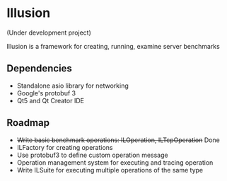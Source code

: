 # Illusion
(Under development project)

Illusion is a framework for creating, running, examine server benchmarks
## Dependencies
- Standalone asio library for networking
- Google's protobuf 3
- Qt5 and Qt Creator IDE

## Roadmap
- ~~Write basic benchmark operations: ILOperation, ILTcpOperation~~ Done
- ILFactory for creating operations
- Use protobuf3 to define custom operation message
- Operation management system for executing and tracing operation
- Write ILSuite for executing multiple operations of the same type